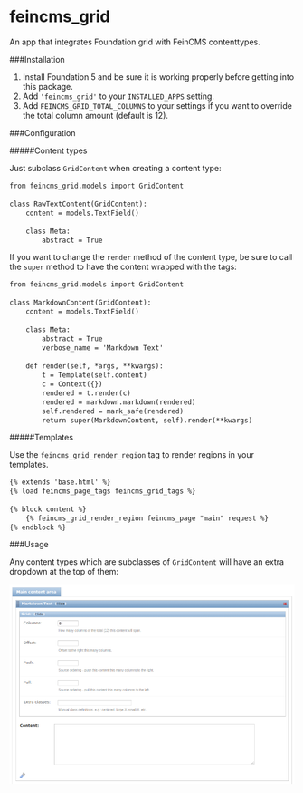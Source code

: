 # feincms_grid
An app that integrates Foundation grid with FeinCMS contenttypes.

###Installation

1. Install Foundation 5 and be sure it is working properly before getting into this package.
2. Add `'feincms_grid'` to your `INSTALLED_APPS` setting.
3. Add `FEINCMS_GRID_TOTAL_COLUMNS` to your settings if you want to override the total column amount (default is 12).

###Configuration

#####Content types

Just subclass `GridContent` when creating a content type:

    from feincms_grid.models import GridContent

    class RawTextContent(GridContent):
        content = models.TextField()

        class Meta:
            abstract = True
            
If you want to change the `render` method of the content type, be sure to call the `super` method to have the content wrapped with the tags:

    from feincms_grid.models import GridContent

    class MarkdownContent(GridContent):
        content = models.TextField()

        class Meta:
            abstract = True
            verbose_name = 'Markdown Text'

        def render(self, *args, **kwargs):
            t = Template(self.content)
            c = Context({})
            rendered = t.render(c)
            rendered = markdown.markdown(rendered)
            self.rendered = mark_safe(rendered)
            return super(MarkdownContent, self).render(**kwargs)

#####Templates

Use the `feincms_grid_render_region` tag to render regions in your templates.

    {% extends 'base.html' %}
	{% load feincms_page_tags feincms_grid_tags %}

	{% block content %}
		{% feincms_grid_render_region feincms_page "main" request %}
	{% endblock %}

###Usage

Any content types which are subclasses of `GridContent` will have an extra dropdown at the top of them:

![usage preview](https://github.com/joshuajonah/feincms_grid/blob/master/feincms_grid.png)
